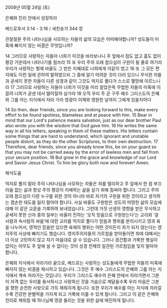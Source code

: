 2008년 05월 24일 (토)

은혜와 진리 안에서 성장하라



베드로후서 3:14 - 3:16 / 새찬송가 344 장


관찰질문
주의 나타나심을 사모하는 자들의 삶의 모습은 어떠해야합니까? 
성도들이 미혹에 빠지지 않는 비결은 무엇입니까? 

14 그러므로 사랑하는 자들아 너희가 이것을 바라보나니 주 앞에서 점도 없고 흠도 없이 평강 가운데서 나타나기를 힘쓰라 15 또 우리 주의 오래 참으심이 구원이 될 줄로 여기라 우리가 사랑하는 형제 바울도 그 받은 지혜대로 너희에게 이같이 썼고 16 또 그 모든 편지에도 이런 일에 관하여 말하였으되 그 중에 알기 어려운 것이 더러 있으니 무식한 자들과 굳세지 못한 자들이 다른 성경과 같이 그것도 억지로 풀다가 스스로 멸망에 이르느니라 17 그러므로 사랑하는 자들아 너희가 이것을 미리 알았은즉 무법한 자들의 미혹에 이끌려 너희가 굳센 데서 떨어질까 삼가라 18 오직 우리 주 곧 구주 예수 그리스도의 은혜와 그를 아는 지식에서 자라 가라 영광이 이제와 영원한 날까지 그에게 있을지어다 

14 So then, dear friends, since you are looking forward to this, make every effort to be found spotless, blameless and at peace with him. 15 Bear in mind that our Lord's patience means salvation, just as our dear brother Paul also wrote you with the wisdom that God gave him. 16 He writes the same way in all his letters, speaking in them of these matters. His letters contain some things that are hard to understand, which ignorant and unstable people distort, as they do the other Scriptures, to their own destruction. 17 Therefore, dear friends, since you already know this, be on your guard so that you may not be carried away by the error of lawless men and fall from your secure position. 18 But grow in the grace and knowledge of our Lord and Savior Jesus Christ. To him be glory both now and forever! Amen.

해석도움





억지로 풀지 말라  주의 나타나심을 사모하는 자들은 죄를 멀리하고 주 앞에서 한 점 부끄러움 없는 삶과 항상 주의 평강이 지배하는 삶을 살기 위해 힘써야 합니다. 그리고 주의 오래 참으심이 다른 누구를 위한 것이 아니라 바로 자기의 구원을 위한 것이라고 생각하는 겸손한 태도를 잃지 말아야 합니다. 사실 바울도 구원받은 성도의 마땅한 삶의 모습에 대해 이 같은 교훈을 기록하여 보내었습니다. 그런데 거짓 선생의 영향을 받은 무식하고 굳세지 못한 신자 중의 일부는 바울이 전하는 ‘오직 믿음으로 구원받는다’는 교리와 ‘겉사람과 속사람의 싸움’에 대한 교리를 억지로 풀다가 믿음과 행위를 분리시키고 영과 육을 나누어서, 영적인 믿음만 있으면 육체의 행위는 어떤 것이든지 죄가 되지 않는다는 영지주의 사상에 빠지기도 했습니다. 영지주의자들의 가르침을 받아들이면 죄에 대해서는 더 이상 고민하지 않고 자기 마음대로 살 수 있습니다. 그러나 경건함과 거룩한 행실이 없이는 아무도 주 앞에 설 수 없다는 것이 성경 전체의 일관된 가르침임을 잊지 말아야 합니다.    

은혜와 지식에서 자라가라  끝으로, 베드로는 사랑하는 성도들에게 무법한 자들의 미혹에 빠지지 않는 비결을 제시하고 있습니다. 그것은 주 예수 그리스도의 은혜와 그를 아는 지식에서 계속 자라가는 것입니다. 우리가 그리스도 예수의 은혜 안에서 자라가면서 그분이 자격 없는 우리를 용서하시고 사랑하신 것을 가슴으로 깨달을수록 우리 마음은 그분을 향한 순전한 사랑으로 가득 채워지게 됩니다. 또한 우리가 예수를 아는 지식에 자라갈수록 건강한 분별력을 가지게 되고 거룩에 이를 수 있게 됩니다. 그리고 이 같은 은혜와 진리로 채워질 때 하나님께 영광 돌리는 것을 위한 삶에 매진하게 됩니다.